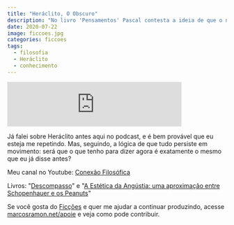 ```yaml
---
title: "Heráclito, O Obscuro"
description: "No livro 'Pensamentos' Pascal contesta a ideia de que o nosso destino é buscar conhecer tudo o que existe. Afinal, 'como poderia uma parte conhecer o todo?'"
date: 2020-07-22
image: ficcoes.jpg
categories: ficcoes
tags: 
  - filosofia
  - Heráclito
  - conhecimento
---
```


<iframe src="https://anchor.fm/podcastficcoes/embed/episodes/Herclito--O-Obscuro-eh2gko" height="102px" width="400px" frameborder="0" scrolling="no"></iframe>

Já falei sobre Heráclito antes aqui no podcast, e é bem provável que eu esteja me repetindo. Mas, seguindo, a lógica de que tudo persiste em movimento: será que o que tenho para dizer agora é exatamente o mesmo que eu já disse antes?

Meu canal no Youtube: [Conexão Filosófica](https://www.youtube.com/ConexaoFilosofica)

Livros: "[Descompasso](https://amzn.to/2XVTP3y)" e "[A Estética da Angústia: uma aproximação entre Schopenhauer e os Peanuts](https://amzn.to/2XUEj80)"

Se você gosta do [Ficções](https://marcosramon.net/ficcoes/) e quer me ajudar a continuar produzindo, acesse [marcosramon.net/apoie](https://marcosramon.net/apoie/) e veja como pode contribuir.
